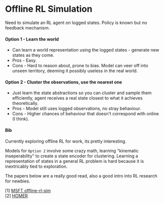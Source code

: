# Offline RL Simulation

Need to simulate an RL agent on logged states.
Policy is known but no feedback mechanism.

#### Option 1 - Learn the world  

* Can learn a world representation using the logged states - generate new states
as they come.  
* Pros - Easy.  
* Cons - Hard to reason about, prone to bias. Model can veer off into unseen territory,
deeming it possibly useless in the real world.  

#### Option 2 - Cluster the observations, use the nearest one  

* Just learn the state abstractions so you can cluster and sample them efficiently,
agent receives a real state closest to what it achieves theoretically.  
* Pros - Model still uses logged observations, no stray behaviour.  
* Cons - Higher chances of behaviour that doesn't correspond with online (I think).  

#### Bib

Currently exploring offline RL for work, its pretty interesting.  

Models for `Option 2` involve some crazy math, learning "kinematic inseperability" to create a state encoder
for clustering. Learning a representation of states in a general RL problem is hard because it is inextricably
tied to exploration.  

The papers below are a really good read, also a good intro into RL
research for newbies.  

[1] [MSFT offline-rl-sim](https://arxiv.org/pdf/2211.07614.pdf)  
[2] [HOMER](https://arxiv.org/pdf/1911.05815.pdf)
